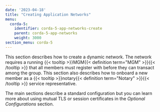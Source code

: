 ```yaml
---
date: '2023-04-18'
title: "Creating Application Networks"
menu:
  corda-5:
    identifier: corda-5-app-networks-create
    parent: corda-5-app-networks
    weight: 3000
section_menu: corda-5
---
```

This section describes how to create a dynamic network. The network requires a running {{< tooltip >}}MGM{{< definition term="MGM" >}}{{< /tooltip >}} that all members must register with before they can transact among the group. This section also describes how to onboard a new member as a {{< tooltip >}}notary{{< definition term="Notary" >}}{{< /tooltip >}} service representative. 

The main sections describe a standard configuration but you can learn more about using mutual TLS or session certificates in the _Optional Configurations_ section.